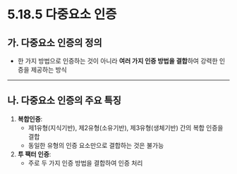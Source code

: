 # 5.18.5 다중요소 인증

## 가. 다중요소 인증의 정의
- 한 가지 방법으로 인증하는 것이 아니라 **여러 가지 인증 방법을 결합**하여 강력한 인증을 제공하는 방식

---

## 나. 다중요소 인증의 주요 특징
1. **복합인증**:
   - 제1유형(지식기반), 제2유형(소유기반), 제3유형(생체기반) 간의 복합 인증을 결합
   - 동일한 유형의 인증 요소만으로 결합하는 것은 불가능
2. **투 팩터 인증**:
   - 주로 두 가지 인증 방법을 결합하여 인증 처리

